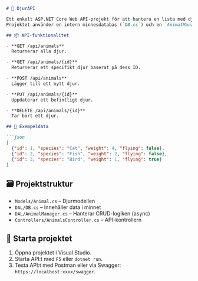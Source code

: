 
````markdown
# 🐾 DjurAPI

Ett enkelt ASP.NET Core Web API-projekt för att hantera en lista med djur.  
Projektet använder en intern minnesdatabas (`DB.cs`) och en `AnimalManager`, inspirerat av Kassaboken-strukturen.

## 📦 API-funktionalitet

- **GET /api/animals**  
  Returnerar alla djur.

- **GET /api/animals/{id}**  
  Returnerar ett specifikt djur baserat på dess ID.

- **POST /api/animals**  
  Lägger till ett nytt djur.

- **PUT /api/animals/{id}**  
  Uppdaterar ett befintligt djur.

- **DELETE /api/animals/{id}**  
  Tar bort ett djur.

## 🧪 Exempeldata

```json
[
  {"id": 1, "species": "Cat", "weight": 4, "flying": false},
  {"id": 2, "species": "Fish", "weight": 2, "flying": false},
  {"id": 3, "species": "Bird", "weight": 1, "flying": true}
]
````

## 🗃️ Projektstruktur

* `Models/Animal.cs` – Djurmodellen
* `DAL/DB.cs` – Innehåller data i minnet
* `DAL/AnimalManager.cs` – Hanterar CRUD-logiken (async)
* `Controllers/AnimalsController.cs` – API-kontrollern

## 🚀 Starta projektet

1. Öppna projektet i Visual Studio.
2. Starta API\:t med `F5` eller `dotnet run`.
3. Testa API\:t med Postman eller via Swagger: `https://localhost:xxxx/swagger`.


